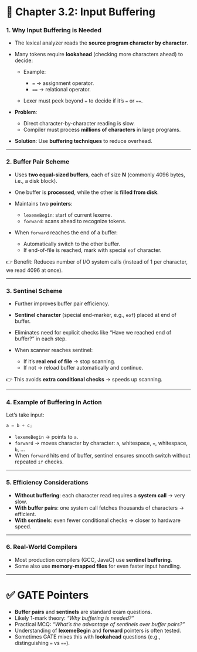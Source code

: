 
# 🔷 Chapter 3.2: Input Buffering

### 1. Why Input Buffering is Needed

* The lexical analyzer reads the **source program character by character**.
* Many tokens require **lookahead** (checking more characters ahead) to decide:

  * Example:

    * `=` → assignment operator.
    * `==` → relational operator.
  * Lexer must peek beyond `=` to decide if it’s `=` or `==`.
* **Problem**:

  * Direct character-by-character reading is slow.
  * Compiler must process **millions of characters** in large programs.
* **Solution**: Use **buffering techniques** to reduce overhead.

---

### 2. Buffer Pair Scheme

* Uses **two equal-sized buffers**, each of size **N** (commonly 4096 bytes, i.e., a disk block).
* One buffer is **processed**, while the other is **filled from disk**.
* Maintains two **pointers**:

  * `lexemeBegin`: start of current lexeme.
  * `forward`: scans ahead to recognize tokens.
* When `forward` reaches the end of a buffer:

  * Automatically switch to the other buffer.
  * If end-of-file is reached, mark with special `eof` character.

👉 Benefit: Reduces number of I/O system calls (instead of 1 per character, we read 4096 at once).

---

### 3. Sentinel Scheme

* Further improves buffer pair efficiency.
* **Sentinel character** (special end-marker, e.g., `eof`) placed at end of buffer.
* Eliminates need for explicit checks like “Have we reached end of buffer?” in each step.
* When scanner reaches sentinel:

  * If it’s **real end of file** → stop scanning.
  * If not → reload buffer automatically and continue.

👉 This avoids **extra conditional checks** → speeds up scanning.

---

### 4. Example of Buffering in Action

Let’s take input:

```c
a = b + c;
```

* `lexemeBegin` → points to `a`.
* `forward` → moves character by character: `a`, whitespace, `=`, whitespace, `b`, …
* When `forward` hits end of buffer, sentinel ensures smooth switch without repeated `if` checks.

---

### 5. Efficiency Considerations

* **Without buffering**: each character read requires a **system call** → very slow.
* **With buffer pairs**: one system call fetches thousands of characters → efficient.
* **With sentinels**: even fewer conditional checks → closer to hardware speed.

---

### 6. Real-World Compilers

* Most production compilers (GCC, JavaC) use **sentinel buffering**.
* Some also use **memory-mapped files** for even faster input handling.

---

# ✅ GATE Pointers

* **Buffer pairs** and **sentinels** are standard exam questions.
* Likely 1-mark theory: *“Why buffering is needed?”*
* Practical MCQ: *“What’s the advantage of sentinels over buffer pairs?”*
* Understanding of **lexemeBegin** and **forward** pointers is often tested.
* Sometimes GATE mixes this with **lookahead** questions (e.g., distinguishing `=` vs `==`).


